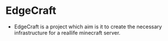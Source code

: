 EdgeCraft
=========

- EdgeCraft is a project which aim is it to create the necessary infrastructure for a reallife minecraft server.
